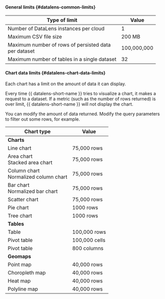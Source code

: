 #### General limits {#datalens-common-limits}

| Type of limit | Value |
| ----- | ----- |
| Number of DataLens instances per cloud | 1 |
| Maximum CSV file size | 200 MB |
| Maximum number of rows of persisted data<br>per dataset | 100,000,000 |
| Maximum number of tables in a single dataset | 32 |

#### Chart data limits {#datalens-chart-data-limits}

Each chart has a limit on the amount of data it can display.

Every time {{ datalens-short-name }} tries to visualize a chart, it makes a request to a dataset.
If a metric (such as the number of rows returned) is over limit, {{ datalens-short-name }} will not display the chart.

You can modify the amount of data returned. Modify the query parameters to filter out some rows, for example.

| Chart type | Value |
| ----- | ----- |
| **Charts** |
| Line chart | 75,000 rows |
| Area chart<br/>Stacked area chart | 75,000 rows |
| Column chart<br/>Normalized column chart | 75,000 rows |
| Bar chart<br/>Normalized bar chart | 75,000 rows |
| Scatter chart | 75,000 rows |
| Pie chart | 1000 rows |
| Tree chart | 1000 rows |
| **Tables** |
| Table | 100,000 rows |
| Pivot table | 100,000 cells |
| Pivot table | 800 columns |
| **Geomaps** |
| Point map | 40,000 rows |
| Choropleth map | 40,000 rows |
| Heat map | 40,000 rows |
| Polyline map | 40,000 rows |
